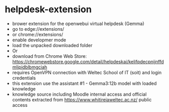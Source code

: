 # helpdesk-extension
- brower extension for the openwebui virtual helpdesk (Gemma)
- go to edge://extensions/
- or chrome://extensions/
- enable developmer mode
- load the unpacked downloaded folder
- Or
- download from Chrome Web Store: https://chromewebstore.google.com/detail/helpdeskai/kelifpdecpnijnffdmljpidblbmgciah
- requires OpenVPN connection with Weltec School of IT (soit) and login credentials
- this extension use the assistant #1 - Gemma3:12b model with loaded knowledge
- knowledge source including Moodle internal access and official contents extracted from https://www.whitireiaweltec.ac.nz/ public access
